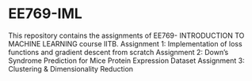 # EE769-IML
This repository contains the assignments of EE769- INTRODUCTION TO MACHINE LEARNING course IITB.
Assignment 1: Implementation of loss functions and gradient descent from scratch
Assignment 2: Down’s Syndrome Prediction for Mice Protein Expression Dataset 
Assignment 3: Clustering & Dimensionality Reduction
